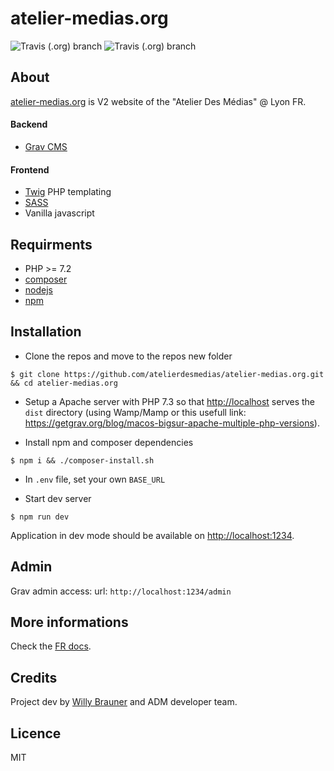 
# atelier-medias.org
 
![Travis (.org) branch](https://img.shields.io/travis/atelierdesmedias/atelier-medias.org/staging.svg?label=build%20staging)
![Travis (.org) branch](https://img.shields.io/travis/atelierdesmedias/atelier-medias.org/production.svg?label=build%20production)

## About

[atelier-medias.org](https://atelier-medias.org/) is V2 website of the "Atelier Des Médias" @ Lyon FR.

#### Backend

- [Grav CMS](https://getgrav.org/)
 
#### Frontend 
    
- [Twig](https://twig.symfony.com/) PHP templating 
- [SASS](https://sass-lang.com/)
- Vanilla javascript

## Requirments

- PHP >= 7.2
- [composer](https://getcomposer.org)
- [nodejs](https://nodejs.org)
- [npm](https://npmjs.com) 

## Installation

- Clone the repos and move to the repos new folder 

 ```shell
$ git clone https://github.com/atelierdesmedias/atelier-medias.org.git && cd atelier-medias.org
 ```

- Setup a Apache server with PHP 7.3 so that <http://localhost> serves the `dist` directory (using Wamp/Mamp or this usefull link: <https://getgrav.org/blog/macos-bigsur-apache-multiple-php-versions>).

- Install npm and composer dependencies 

```shell
$ npm i && ./composer-install.sh
``` 

- In `.env` file, set your own `BASE_URL`
    
- Start dev server
 
```shell
$ npm run dev
```
   
Application in dev mode should be available on <http://localhost:1234>.

## Admin

Grav admin access: 
url: `http://localhost:1234/admin`

## More informations
Check the [FR docs](docs/).

## Credits  
Project dev by [Willy Brauner](http://willybrauner.com) and ADM developer team.

## Licence
MIT
